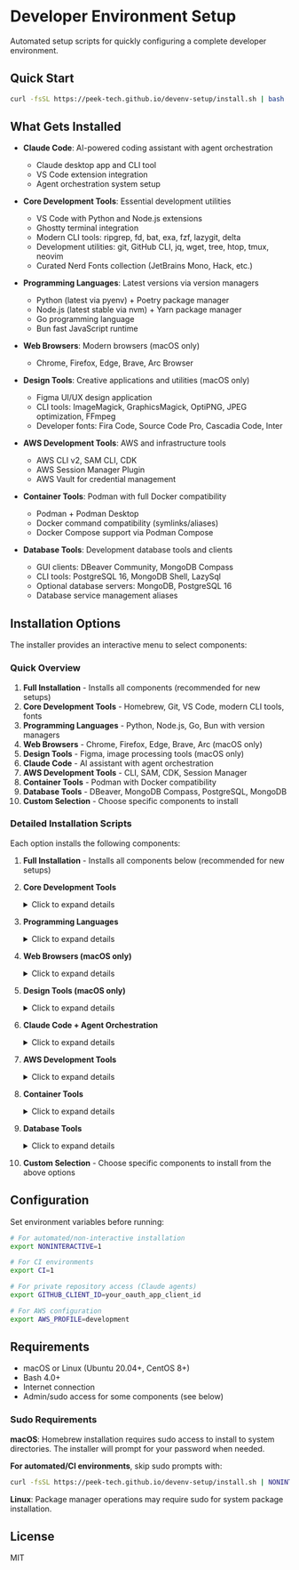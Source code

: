 # Developer Environment Setup

Automated setup scripts for quickly configuring a complete developer environment.

## Quick Start

```bash
curl -fsSL https://peek-tech.github.io/devenv-setup/install.sh | bash
```

## What Gets Installed

- **Claude Code**: AI-powered coding assistant with agent orchestration
  - Claude desktop app and CLI tool
  - VS Code extension integration
  - Agent orchestration system setup

- **Core Development Tools**: Essential development utilities
  - VS Code with Python and Node.js extensions
  - Ghostty terminal integration
  - Modern CLI tools: ripgrep, fd, bat, exa, fzf, lazygit, delta
  - Development utilities: git, GitHub CLI, jq, wget, tree, htop, tmux, neovim
  - Curated Nerd Fonts collection (JetBrains Mono, Hack, etc.)

- **Programming Languages**: Latest versions via version managers
  - Python (latest via pyenv) + Poetry package manager
  - Node.js (latest stable via nvm) + Yarn package manager  
  - Go programming language
  - Bun fast JavaScript runtime

- **Web Browsers**: Modern browsers (macOS only)
  - Chrome, Firefox, Edge, Brave, Arc Browser

- **Design Tools**: Creative applications and utilities (macOS only)
  - Figma UI/UX design application
  - CLI tools: ImageMagick, GraphicsMagick, OptiPNG, JPEG optimization, FFmpeg
  - Developer fonts: Fira Code, Source Code Pro, Cascadia Code, Inter

- **AWS Development Tools**: AWS and infrastructure tools
  - AWS CLI v2, SAM CLI, CDK
  - AWS Session Manager Plugin
  - AWS Vault for credential management

- **Container Tools**: Podman with full Docker compatibility
  - Podman + Podman Desktop
  - Docker command compatibility (symlinks/aliases)
  - Docker Compose support via Podman Compose

- **Database Tools**: Development database tools and clients
  - GUI clients: DBeaver Community, MongoDB Compass
  - CLI tools: PostgreSQL 16, MongoDB Shell, LazySql
  - Optional database servers: MongoDB, PostgreSQL 16
  - Database service management aliases

## Installation Options

The installer provides an interactive menu to select components:

### Quick Overview

1. **Full Installation** - Installs all components (recommended for new setups)
2. **Core Development Tools** - Homebrew, Git, VS Code, modern CLI tools, fonts
3. **Programming Languages** - Python, Node.js, Go, Bun with version managers
4. **Web Browsers** - Chrome, Firefox, Edge, Brave, Arc (macOS only)
5. **Design Tools** - Figma, image processing tools (macOS only)
6. **Claude Code** - AI assistant with agent orchestration
7. **AWS Development Tools** - CLI, SAM, CDK, Session Manager
8. **Container Tools** - Podman with Docker compatibility
9. **Database Tools** - DBeaver, MongoDB Compass, PostgreSQL, MongoDB
10. **Custom Selection** - Choose specific components to install

### Detailed Installation Scripts

Each option installs the following components:

1. **Full Installation** - Installs all components below (recommended for new setups)

2. **Core Development Tools**
   <details>
   <summary>Click to expand details</summary>
   
   - **Package Manager:** Homebrew
   - **Version Control:** Git, GitHub CLI
   - **Editors:** VS Code with extensions, Neovim
   - **Terminal:** Ghostty terminal
   - **API Client:** Bruno (REST, GraphQL, gRPC testing)
   - **File Sync:** Google Drive (cloud storage and collaboration)
   - **Modern CLI Tools:**
     - eza (better ls)
     - bat (better cat)
     - ripgrep (better grep)
     - fd (better find)
     - fzf (fuzzy finder)
     - delta (better git diff)
     - dust (better du)
     - procs (better ps)
     - sd (better sed)
     - tealdeer (better man)
     - glances (better top)
     - hyperfine (benchmarking)
     - lazygit (git TUI)
     - ncdu (disk usage)
     - just (command runner)
     - zoxide (smart cd)
   - **Fonts:**
     - Curated Nerd Fonts collection
     - Fira Code (coding font with ligatures)
     - Source Code Pro
     - Cascadia Code
     - Inter (modern UI font)
   - **Utilities:** jq, wget, tree, htop, tmux
   </details>

3. **Programming Languages**
   <details>
   <summary>Click to expand details</summary>
   
   - **Python:** Latest via pyenv + Poetry package manager
   - **Node.js:** Latest stable via nvm + Yarn package manager
   - **Go:** Latest stable version
   - **Bun:** Fast JavaScript runtime and package manager
   - **Version Managers:** pyenv, nvm
   </details>

4. **Web Browsers (macOS only)**
   <details>
   <summary>Click to expand details</summary>
   
   - Google Chrome
   - Mozilla Firefox
   - Microsoft Edge
   - Brave Browser
   - Arc Browser
   </details>

5. **Design Tools (macOS only)**
   <details>
   <summary>Click to expand details</summary>
   
   - **Design Applications:** Figma
   - **Image Processing:**
     - ImageMagick
     - GraphicsMagick
     - OptiPNG
     - JPEG optimization tools
     - FFmpeg (video processing)
   </details>

6. **Claude Code + Agent Orchestration**
   <details>
   <summary>Click to expand details</summary>
   
   - **AI Assistant:** Claude desktop app and CLI tool
   - **VS Code Integration:** Official Claude extension
   - **Agent System:** Multi-agent orchestration capabilities
   - **Features:**
     - Intelligent code assistance
     - Automated workflows
     - Project understanding
     - Code generation and review
   </details>

7. **AWS Development Tools**
   <details>
   <summary>Click to expand details</summary>
   
   - **Core AWS Tools:**
     - AWS CLI v2
     - AWS SAM CLI (Serverless Application Model)
     - AWS CDK (Cloud Development Kit)
     - Session Manager Plugin
     - AWS Vault (credential management)
   - **Infrastructure as Code:** CDK, SAM templates
   - **Serverless Development:** Lambda, API Gateway, DynamoDB
   </details>

8. **Container Tools**
   <details>
   <summary>Click to expand details</summary>
   
   - **Container Runtime:** Podman + Podman Desktop
   - **Docker Compatibility:**
     - Docker command aliases
     - Docker Compose via Podman Compose
     - Compatible API and CLI
   - **Features:**
     - Rootless containers
     - Kubernetes YAML support
     - Pod management
     - Security-focused design
   </details>

9. **Database Tools**
   <details>
   <summary>Click to expand details</summary>
   
   - **GUI Clients:**
     - DBeaver Community (universal database tool)
     - MongoDB Compass (MongoDB GUI)
   - **CLI Tools:**
     - PostgreSQL 16 client tools
     - MongoDB Shell (mongosh)
     - LazySql (terminal UI for SQL databases)
   - **Database Servers (installed by default):**
     - PostgreSQL 16
     - MongoDB Community
   - **Service Management:** Optional auto-start at boot via Homebrew services
   </details>

10. **Custom Selection** - Choose specific components to install from the above options

## Configuration

Set environment variables before running:

```bash
# For automated/non-interactive installation
export NONINTERACTIVE=1

# For CI environments
export CI=1

# For private repository access (Claude agents)
export GITHUB_CLIENT_ID=your_oauth_app_client_id

# For AWS configuration
export AWS_PROFILE=development
```

## Requirements

- macOS or Linux (Ubuntu 20.04+, CentOS 8+)
- Bash 4.0+
- Internet connection
- Admin/sudo access for some components (see below)

### Sudo Requirements

**macOS**: Homebrew installation requires sudo access to install to system directories. The installer will prompt for your password when needed.

**For automated/CI environments**, skip sudo prompts with:
```bash
curl -fsSL https://peek-tech.github.io/devenv-setup/install.sh | NONINTERACTIVE=1 bash
```

**Linux**: Package manager operations may require sudo for system package installation.

## License

MIT